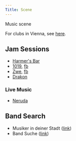 ```yaml
---
Title: Scene
---
```

Music scene

For clubs in Vienna, see [here](http://austria.alensiljak.tk/entertainment/music).

## Jam Sessions

- [Harmer's Bar](https://www.facebook.com/groups/755242204543045/)
- [1019](https://www.1019jazzclub.at/), [fb](https://www.facebook.com/1019jazzclub/)
- [Zwe](http://www.zwe.cc/), [fb](https://www.facebook.com/jazzcafezwe/)
- [Drakon](https://www.facebook.com/Drakon-386418171399681/)

### Live Music

- [Neruda](https://www.neruda.at/)

## Band Search

- Musiker in deiner Stadt ([link](https://www.musiker-in-deiner-stadt.at/))
- Band Suche ([link](http://www.bandsuche.at/))

